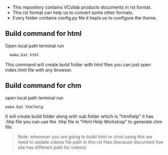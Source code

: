 - This repository contains VCollab products documents in rst format.  
- This rst format can help us to convert some other formats.
- Every folder contains config.py file it hepls us to configure the theme.
## Build command for html 
 Open local path terminal run 
     
     
```sh
  make.bat html
```


  This command will create build folder with html files you can just open index.html file with any browser.
## Build command for chm 
open local path terminal run


```sh
make.bat htmlhelp
```


 It will create build folder along with sub folder which is "htmlhelp" it has .hhp file 
 you can use the .hhp file in "Html Help Workshop" to generate chm file.  
> Note: whenever you are going to build html or chml using this we need to update videos file path in this rst files.(because document live site has different path for videos)

